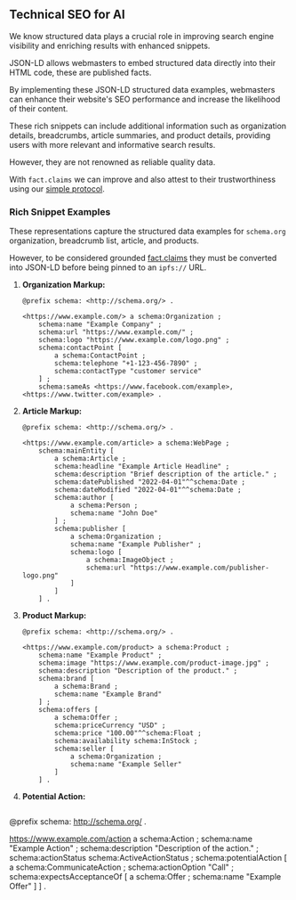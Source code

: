 ## Technical SEO for AI

We know structured data plays a crucial role in improving search engine visibility and enriching results with enhanced snippets. 

JSON-LD allows webmasters to embed structured data directly into their HTML code, these are published facts.

By implementing these JSON-LD structured data examples, webmasters can enhance their website's SEO performance and increase the likelihood of their content. 

These rich snippets can include additional information such as organization details, breadcrumbs, article summaries, and product details, providing users with more relevant and informative search results.

However, they are not renowned as reliable quality data.

With `fact.claims` we can improve and also attest to their trustworthiness using our [simple protocol](./begin.md).

### Rich Snippet Examples

These representations capture the structured data examples for `schema.org` organization, breadcrumb list, article, and products. 

However, to be considered grounded [fact.claims](./fact.claims.md) they must be converted into JSON-LD before being pinned to an `ipfs://` URL.

1. **Organization Markup:**
   ```turtle
   @prefix schema: <http://schema.org/> .
   
   <https://www.example.com/> a schema:Organization ;
       schema:name "Example Company" ;
       schema:url "https://www.example.com/" ;
       schema:logo "https://www.example.com/logo.png" ;
       schema:contactPoint [
           a schema:ContactPoint ;
           schema:telephone "+1-123-456-7890" ;
           schema:contactType "customer service"
       ] ;
       schema:sameAs <https://www.facebook.com/example>, <https://www.twitter.com/example> .
   ```

2. **Article Markup:**
   ```turtle
   @prefix schema: <http://schema.org/> .
   
   <https://www.example.com/article> a schema:WebPage ;
       schema:mainEntity [
           a schema:Article ;
           schema:headline "Example Article Headline" ;
           schema:description "Brief description of the article." ;
           schema:datePublished "2022-04-01"^^schema:Date ;
           schema:dateModified "2022-04-01"^^schema:Date ;
           schema:author [
               a schema:Person ;
               schema:name "John Doe"
           ] ;
           schema:publisher [
               a schema:Organization ;
               schema:name "Example Publisher" ;
               schema:logo [
                   a schema:ImageObject ;
                   schema:url "https://www.example.com/publisher-logo.png"
               ]
           ]
       ] .
   ```

3. **Product Markup:**
   ```turtle
   @prefix schema: <http://schema.org/> .
   
   <https://www.example.com/product> a schema:Product ;
       schema:name "Example Product" ;
       schema:image "https://www.example.com/product-image.jpg" ;
       schema:description "Description of the product." ;
       schema:brand [
           a schema:Brand ;
           schema:name "Example Brand"
       ] ;
       schema:offers [
           a schema:Offer ;
           schema:priceCurrency "USD" ;
           schema:price "100.00"^^schema:Float ;
           schema:availability schema:InStock ;
           schema:seller [
               a schema:Organization ;
               schema:name "Example Seller"
           ]
       ] .
   ```

4. **Potential Action:**
   ```turtle

@prefix schema: <http://schema.org/> .

<https://www.example.com/action> a schema:Action ;
    schema:name "Example Action" ;
    schema:description "Description of the action." ;
    schema:actionStatus schema:ActiveActionStatus ;
    schema:potentialAction [
        a schema:CommunicateAction ;
        schema:actionOption "Call" ;
        schema:expectsAcceptanceOf [
            a schema:Offer ;
            schema:name "Example Offer"
        ]
    ] .
   ```
